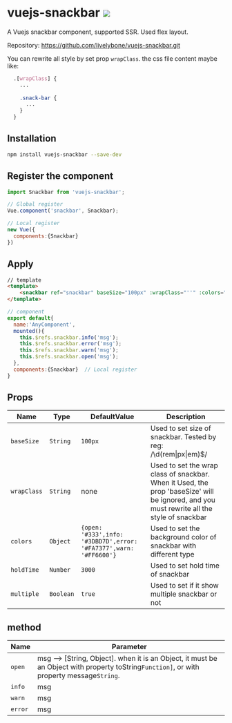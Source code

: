 # vuejs-snackbar <img src="https://img.shields.io/badge/vuejs--snackbar-static-blue.svg">

A Vuejs snackbar component, supported SSR. Used flex layout.

Repository: https://github.com/livelybone/vuejs-snackbar.git

You can rewrite all style by set prop `wrapClass`. the css file content maybe like:
```scss
  .[wrapClass] {
    ...
    
    .snack-bar {
      ...
    }
  }
```

## Installation
```bash
npm install vuejs-snackbar --save-dev
```

## Register the component
```javascript
import Snackbar from 'vuejs-snackbar';

// Global register
Vue.component('snackbar', Snackbar);

// Local register
new Vue({
  components:{Snackbar}
})

```

## Apply
```html
// template
<template>
    <snackbar ref="snackbar" baseSize="100px" :wrapClass="''" :colors="null" :holdTime="3000" :multiple="true"/>
</template>
```
```javascript
// component
export default{
  name:'AnyComponent',
  mounted(){
    this.$refs.snackbar.info('msg');
    this.$refs.snackbar.error('msg');
    this.$refs.snackbar.warn('msg');
    this.$refs.snackbar.open('msg');
  },
  components:{Snackbar}  // Local register
}
```

## Props
| Name          | Type                                      | DefaultValue                                                          | Description  |
| ------------- | ----------------------------------------- | --------------------------------------------------------------------  | ------------ |
| `baseSize`    | `String`                                  | `100px`                                                               | Used to set size of snackbar. Tested by reg: /\d(rem&#124;px&#124;em)$/ |
| `wrapClass`   | `String`                                  | none                                                                  | Used to set the wrap class of snackbar. When it Used, the prop 'baseSize' will be ignored, and you must rewrite all the style of snackbar |
| `colors`      | `Object`                                  | `{open: '#333',info: '#3DBD7D',error: '#FA7377',warn: '#FF6600'}`     | Used to set the background color of snackbar with different type |
| `holdTime`    | `Number`                                  | `3000`                                                                | Used to set hold time of snackbar |
| `multiple`    | `Boolean`                                 | `true`                                                                | Used to set if it show multiple snackbar or not |

## method
| Name          | Parameter  |
| ------------- | ------------ |
| `open`        | msg --> [String, Object]. when it is an Object, it must be an Object with property toString`Function]`, or with property message`String`. |
| `info`        | msg |
| `warn`        | msg |
| `error`       | msg |
